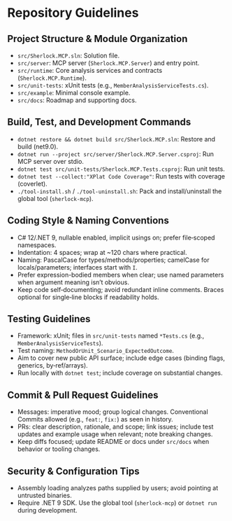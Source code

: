 # Repository Guidelines

## Project Structure & Module Organization
- `src/Sherlock.MCP.sln`: Solution file.
- `src/server`: MCP server (`Sherlock.MCP.Server`) and entry point.
- `src/runtime`: Core analysis services and contracts (`Sherlock.MCP.Runtime`).
- `src/unit-tests`: xUnit tests (e.g., `MemberAnalysisServiceTests.cs`).
- `src/example`: Minimal console example.
- `src/docs`: Roadmap and supporting docs.

## Build, Test, and Development Commands
- `dotnet restore && dotnet build src/Sherlock.MCP.sln`: Restore and build (net9.0).
- `dotnet run --project src/server/Sherlock.MCP.Server.csproj`: Run MCP server over stdio.
- `dotnet test src/unit-tests/Sherlock.MCP.Tests.csproj`: Run unit tests.
- `dotnet test --collect:"XPlat Code Coverage"`: Run tests with coverage (coverlet).
- `./tool-install.sh` / `./tool-uninstall.sh`: Pack and install/uninstall the global tool (`sherlock-mcp`).

## Coding Style & Naming Conventions
- C# 12/.NET 9, nullable enabled, implicit usings on; prefer file‑scoped namespaces.
- Indentation: 4 spaces; wrap at ~120 chars where practical.
- Naming: PascalCase for types/methods/properties; camelCase for locals/parameters; interfaces start with `I`.
- Prefer expression-bodied members when clear; use named parameters when argument meaning isn’t obvious.
- Keep code self‑documenting; avoid redundant inline comments. Braces optional for single‑line blocks if readability holds.

## Testing Guidelines
- Framework: xUnit; files in `src/unit-tests` named `*Tests.cs` (e.g., `MemberAnalysisServiceTests`).
- Test naming: `MethodOrUnit_Scenario_ExpectedOutcome`.
- Aim to cover new public API surface; include edge cases (binding flags, generics, by‑ref/arrays).
- Run locally with `dotnet test`; include coverage on substantial changes.

## Commit & Pull Request Guidelines
- Messages: imperative mood; group logical changes. Conventional Commits allowed (e.g., `feat:`, `fix:`) as seen in history.
- PRs: clear description, rationale, and scope; link issues; include test updates and example usage when relevant; note breaking changes.
- Keep diffs focused; update README or docs under `src/docs` when behavior or tooling changes.

## Security & Configuration Tips
- Assembly loading analyzes paths supplied by users; avoid pointing at untrusted binaries.
- Require .NET 9 SDK. Use the global tool (`sherlock-mcp`) or `dotnet run` during development.
